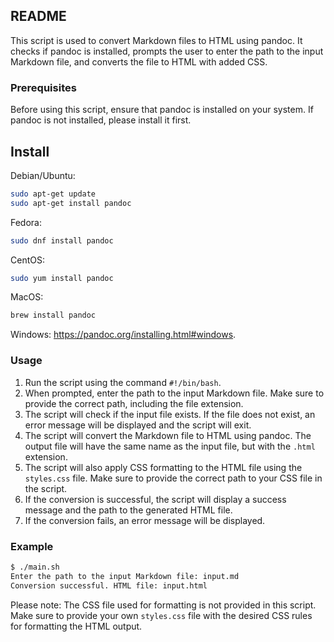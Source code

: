  ## README

This script is used to convert Markdown files to HTML using pandoc. It checks if pandoc is installed, prompts the user to enter the path to the input Markdown file, and converts the file to HTML with added CSS.

### Prerequisites

Before using this script, ensure that pandoc is installed on your system. If pandoc is not installed, please install it first.

## Install
Debian/Ubuntu:
```bash
sudo apt-get update
sudo apt-get install pandoc
```
Fedora:
```bash
sudo dnf install pandoc
```
CentOS:
```bash
sudo yum install pandoc
```
MacOS:
```bash
brew install pandoc
```
Windows:
 https://pandoc.org/installing.html#windows.

### Usage

1. Run the script using the command `#!/bin/bash`.
2. When prompted, enter the path to the input Markdown file. Make sure to provide the correct path, including the file extension.
3. The script will check if the input file exists. If the file does not exist, an error message will be displayed and the script will exit.
4. The script will convert the Markdown file to HTML using pandoc. The output file will have the same name as the input file, but with the `.html` extension.
5. The script will also apply CSS formatting to the HTML file using the `styles.css` file. Make sure to provide the correct path to your CSS file in the script.
6. If the conversion is successful, the script will display a success message and the path to the generated HTML file.
7. If the conversion fails, an error message will be displayed.

### Example

```bash
$ ./main.sh
Enter the path to the input Markdown file: input.md
Conversion successful. HTML file: input.html
```

Please note: The CSS file used for formatting is not provided in this script. Make sure to provide your own `styles.css` file with the desired CSS rules for formatting the HTML output.
